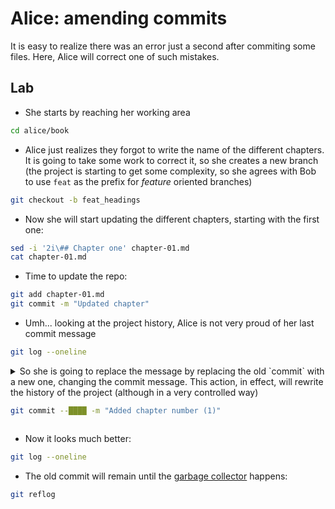 # Alice: amending commits

It is easy to realize there was an error just a second after commiting some files.
Here, Alice will correct one of such mistakes.

## Lab

* She starts by reaching her working area

```bash
cd alice/book
```

* Alice just realizes they forgot to write the name of the different chapters. It is going
to take some work to correct it, so she creates a new branch (the project is starting to
get some complexity, so she agrees with Bob to use `feat` as the prefix for *feature* oriented
branches)

```bash
git checkout -b feat_headings
```

* Now she will start updating the different chapters, starting with the first one:

```bash
sed -i '2i\## Chapter one' chapter-01.md
cat chapter-01.md
```

* Time to update the repo:

```bash
git add chapter-01.md
git commit -m "Updated chapter"
```

* Umh... looking at the project history, Alice is not very proud of her last commit message

```bash
git log --oneline
```

<details>
<summary>
So she is going to replace the message by replacing the old `commit` with a new one, changing
the commit message. This action, in effect, will rewrite the history of the project (although
in a very controlled way)

```bash
git commit --████ -m "Added chapter number (1)"
```
</summary>

---
#### Solution

```bash
git commit --amend -m "Added chapter number (1)"
```

---
</details>

* Now it looks much better:

```bash
git log --oneline
```

* The old commit will remain until the [garbage collector](https://renatogentil.medium.com/hands-on-git-garbage-collections-fb9e7c1dd5fc) happens:

```bash
git reflog
```
